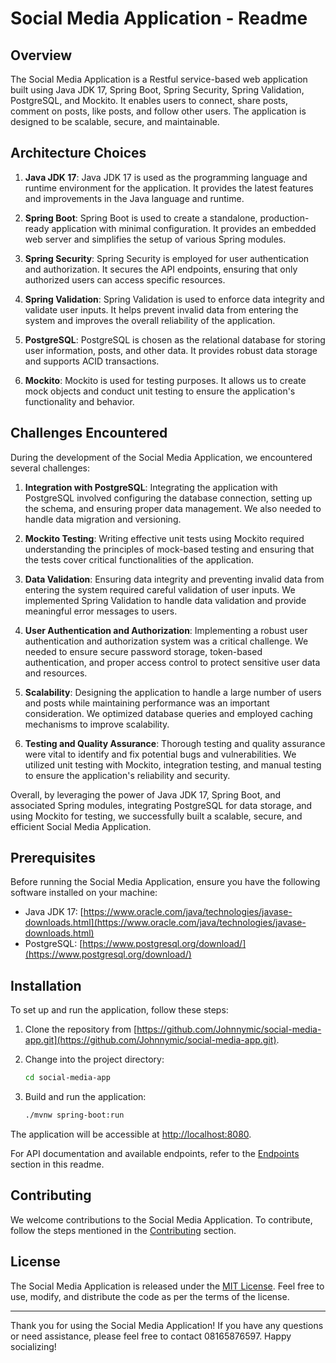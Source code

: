 # Social Media Application - Readme

## Overview

The Social Media Application is a Restful service-based web application built using Java JDK 17, Spring Boot, Spring Security, Spring Validation, PostgreSQL, and Mockito. It enables users to connect, share posts, comment on posts, like posts, and follow other users. The application is designed to be scalable, secure, and maintainable.

## Architecture Choices

1. **Java JDK 17**: Java JDK 17 is used as the programming language and runtime environment for the application. It provides the latest features and improvements in the Java language and runtime.

2. **Spring Boot**: Spring Boot is used to create a standalone, production-ready application with minimal configuration. It provides an embedded web server and simplifies the setup of various Spring modules.

3. **Spring Security**: Spring Security is employed for user authentication and authorization. It secures the API endpoints, ensuring that only authorized users can access specific resources.

4. **Spring Validation**: Spring Validation is used to enforce data integrity and validate user inputs. It helps prevent invalid data from entering the system and improves the overall reliability of the application.

5. **PostgreSQL**: PostgreSQL is chosen as the relational database for storing user information, posts, and other data. It provides robust data storage and supports ACID transactions.

6. **Mockito**: Mockito is used for testing purposes. It allows us to create mock objects and conduct unit testing to ensure the application's functionality and behavior.

## Challenges Encountered

During the development of the Social Media Application, we encountered several challenges:

1. **Integration with PostgreSQL**: Integrating the application with PostgreSQL involved configuring the database connection, setting up the schema, and ensuring proper data management. We also needed to handle data migration and versioning.

2. **Mockito Testing**: Writing effective unit tests using Mockito required understanding the principles of mock-based testing and ensuring that the tests cover critical functionalities of the application.

3. **Data Validation**: Ensuring data integrity and preventing invalid data from entering the system required careful validation of user inputs. We implemented Spring Validation to handle data validation and provide meaningful error messages to users.

4. **User Authentication and Authorization**: Implementing a robust user authentication and authorization system was a critical challenge. We needed to ensure secure password storage, token-based authentication, and proper access control to protect sensitive user data and resources.

5. **Scalability**: Designing the application to handle a large number of users and posts while maintaining performance was an important consideration. We optimized database queries and employed caching mechanisms to improve scalability.

6. **Testing and Quality Assurance**: Thorough testing and quality assurance were vital to identify and fix potential bugs and vulnerabilities. We utilized unit testing with Mockito, integration testing, and manual testing to ensure the application's reliability and security.

Overall, by leveraging the power of Java JDK 17, Spring Boot, and associated Spring modules, integrating PostgreSQL for data storage, and using Mockito for testing, we successfully built a scalable, secure, and efficient Social Media Application.

## Prerequisites

Before running the Social Media Application, ensure you have the following software installed on your machine:

- Java JDK 17: [https://www.oracle.com/java/technologies/javase-downloads.html](https://www.oracle.com/java/technologies/javase-downloads.html)
- PostgreSQL: [https://www.postgresql.org/download/](https://www.postgresql.org/download/)

## Installation

To set up and run the application, follow these steps:

1. Clone the repository from [https://github.com/Johnnymic/social-media-app.git](https://github.com/Johnnymic/social-media-app.git).

2. Change into the project directory:

   ```bash
   cd social-media-app
   ```

3. Build and run the application:

   ```bash
   ./mvnw spring-boot:run
   ```

The application will be accessible at [http://localhost:8080](http://localhost:8080).

For API documentation and available endpoints, refer to the [Endpoints](#endpoints) section in this readme.

## Contributing

We welcome contributions to the Social Media Application. To contribute, follow the steps mentioned in the [Contributing](#contributing) section.

## License

The Social Media Application is released under the [MIT License](LICENSE). Feel free to use, modify, and distribute the code as per the terms of the license.

---

Thank you for using the Social Media Application! If you have any questions or need assistance, please feel free to contact 08165876597. Happy socializing!
